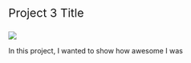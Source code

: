 <p style="font-size:23px;"> Project 3 Title </p>

<img src="images/dummy_thumbnail.jpg?raw=true"/>

In this project, I wanted to show how awesome I was
